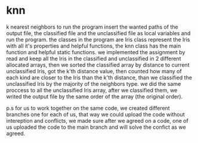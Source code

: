 # knn
k nearest neighbors
to run the program insert the wanted paths of the output file, the classified file
and the unclassified file as local variables and run the program.
the classes in the program are Iris class represent the Iris with all it's properties
and helpful functions, the knn class has the main function and helpful static functions.
we implemented the assignment by read and keep all the Iris in the classified and unclassified
in 2 different allocated arrays, then we sorted the classified array by distance
to current unclassified Iris, got the k'th distance value, then counted how many of
each kind are closer to the Iris than the k'th distance, than we classified the unclassified
Iris by the majority of the neighbors type. we did the same proccess to all the
unclassified Iris array, after we classified them, we writed the output file by the
same order of the array (the original order).

p.s for us to work together on the same code, we created different branches one for
each of us, that way we could upload the code without intereption and conflicts,
we made sure after we agreed on a code, one of us uploaded the code to the main
branch and will solve the confict as we agreed.
